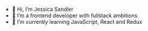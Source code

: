 - 👋 Hi, I’m Jessica Sandler
- 👀 I’m a frontend developer with fullstack ambitions
- 🌱 I’m currently learning JavaScript, React and Redux


<!---
jessand77/jessand77 is a ✨ special ✨ repository because its `README.md` (this file) appears on your GitHub profile.
You can click the Preview link to take a look at your changes.
--->
